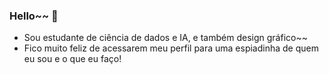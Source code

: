 ### Hello~~ 👋

- Sou estudante de ciência de dados e IA, e também design gráfico~~
- Fico muito feliz de acessarem meu perfil para uma espiadinha de quem eu sou e o que eu faço!
  
